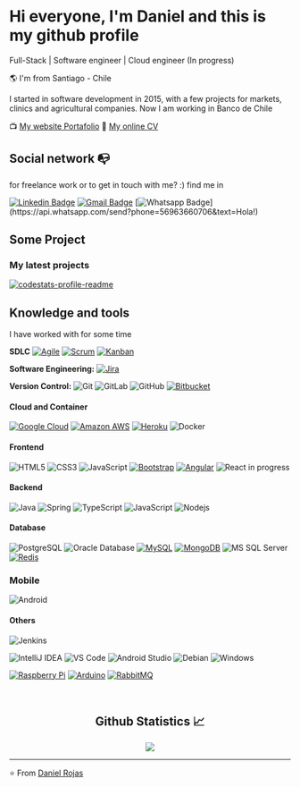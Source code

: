 # Hi everyone, I'm Daniel and this is my github profile

Full-Stack | Software engineer | Cloud engineer (In progress)

🌎 I'm from Santiago - Chile

I started in software development in 2015, with a few projects for markets, clinics and agricultural companies. Now I am working in Banco de Chile

📺 [My website Portafolio](https://drojaslopez.github.io/Portafolio/)
📂 [My online CV](https://)





<!-- - ❤️  [My sideproject](https://templatedeck.com)-->



## Social network :mailbox_with_no_mail:  
for freelance work or  to get in touch with me? :) find me in

[![Linkedin Badge](https://img.shields.io/badge/-LinkedIn-blue?style=flat-square&logo=Linkedin&logoColor=white&link=https://www.linkedin.com/in/raghav-byte/)](https://www.linkedin.com/in/drojaslopez/)
 [![Gmail Badge](https://img.shields.io/badge/-Gmail-c14438?style=flat-square&logo=Gmail&logoColor=white&link=mailto:shuklaraghav321.com)](mailto:drojaslopez.ing@gmail.com) 
 [![Whatsapp Badge](https://img.shields.io/badge/-Whatsapp-4CA143?style=flat-square&labelColor=4CA143&logo=whatsapp&logoColor=white&link=https://api.whatsapp.com/send?phone=5584999122284&text=Olá!)](https://api.whatsapp.com/send?phone=56963660706&text=Hola!) 

<!-- 
 [![Telegram Badge](https://img.shields.io/badge/-Telegram-1ca0f1?style=flat-square&labelColor=1ca0f1&logo=telegram&logoColor=white&link=https://t.me/luiz740)](https://t.me/luiz740)

[![Gmail Badge](https://img.shields.io/badge/-Gmail-c14438?style=flat-square&logo=Gmail&logoColor=white&link=mailto:luiz7401@gmail.com)](mailto:luiz7401@gmail.com)

[![Hotmail Badge](https://img.shields.io/badge/-Hotmail-0078D4?style=flat-square&logo=microsoft-outlook&logoColor=white&link=mailto:luizcarlos_abbott@hotmail.com)](mailto:luizcarlos_abbott@hotmail.com)

-->

## Some Project 
### My latest projects

<a href="https://github.com/drojaslopez/Portafolio">
  <img align="middle" src="https://github-readme-stats.vercel.app/api/pin/?username=drojaslopez&repo=Portafolio" alt="codestats-profile-readme" />
</a>

## Knowledge and tools 
I have worked with for some time

**SDLC** 
[![Agile](https://img.shields.io/badge/Agile-blue?style=flat&logo=Agile&logoColor=white&link=https://github.com/Quananhle "Agile")](https://github.com/Quananhle) [![Scrum](https://img.shields.io/badge/Scrum-green?style=flat&logo=Scrum&logoColor=white&link=https://github.com/Quananhle "Scrum")](https://github.com/Quananhle) [![Kanban](https://img.shields.io/badge/Kanban-red?style=flat&logo=Kanban&logoColor=white&link=https://github.com/Quananhle "Kanban")](https://github.com/Quananhle)

**Software Engineering:**
[![Jira](https://img.shields.io/badge/-Jira-0052CC?style=flat&logo=jira&logoColor=white&link=https://github.com/Quananhle)](https://github.com/Quananhle)

**Version Control:**
![Git](https://img.shields.io/badge/-Git-%23F05032?style=flat-square&logo=git&logoColor=%23ffffff)
![GitLab](https://img.shields.io/badge/-GitLab-FCA121?style=flat-square&logo=gitlab)
![GitHub](https://img.shields.io/badge/-GitHub-181717?style=flat-square&logo=github)
[![Bitbucket](https://img.shields.io/badge/-Bitbucket-blue?style=flat&logo=bitbucket)](https://)


#### Cloud and Container
[![Google Cloud](https://img.shields.io/badge/Google%20Cloud-black?style=flat-square&logo=google-cloud&link=https://)](https://)
[![Amazon AWS](https://img.shields.io/badge/Amazon%20AWS-232F3E?style=flat-square&logo=amazon-aws&link=https://)](https://)
[![Heroku](https://img.shields.io/badge/-Heroku-430098?style=flat-square&logo=heroku&link=https://)](https://)
![Docker](https://img.shields.io/badge/-Docker-black?style=flat-square&logo=docker)
#### Frontend
![HTML5](https://img.shields.io/badge/-HTML5-%23E44D27?style=flat-square&logo=html5&logoColor=ffffff)
![CSS3](https://img.shields.io/badge/-CSS3-%231572B6?style=flat-square&logo=css3)
![JavaScript](https://img.shields.io/badge/-JavaScript-%23F7DF1C?style=flat-square&logo=javascript&logoColor=000000&labelColor=%23F7DF1C&color=%23FFCE5A) 
[![Bootstrap](https://img.shields.io/badge/-Bootstrap-563D7C?style=flat-square&logo=bootstrap&link=https://)](https://)
[![Angular](https://img.shields.io/badge/-Angular-DD0031?style=flat-square&logo=angular&link=https://)](https://github.com/)
![React](https://img.shields.io/badge/-React-%23282C34?style=flat-square&logo=react) in progress




#### Backend


![Java](http://img.shields.io/badge/-Java-007396?style=flat-square&logo=java&logoColor=ffffff)
![Spring](http://img.shields.io/badge/-Spring-6DB33F?style=flat-square&logo=spring&logoColor=ffffff)
![TypeScript](https://img.shields.io/badge/-TypeScript-000000?style=flat&logo=typescript)
![JavaScript](https://img.shields.io/badge/-JavaScript-%23F7DF1C?style=flat-square&logo=javascript&logoColor=000000&labelColor=%23F7DF1C&color=%23FFCE5A) 
![Nodejs](https://img.shields.io/badge/-Nodejs-black?style=flat-square&logo=Node.js)

#### Database
![PostgreSQL](https://img.shields.io/badge/-PostgreSQL-336791?style=flat-square&logo=postgresql)
![Oracle Database](http://img.shields.io/badge/-Oracle-DD0031?style=flat-square&logo=oracle)
[![MySQL](https://img.shields.io/badge/-MySQL-black?style=flat-square&logo=mysql&link=https://)](https://)
[![MongoDB](https://img.shields.io/badge/-MongoDB-black?style=flat-square&logo=mongodb&link=https://)](https://)
![MS SQL Server](http://img.shields.io/badge/-MS%20SQL%20Server-CC2927?style=flat-square&logo=microsoft-sql-server&logoColor=ffffff)
[![Redis](https://img.shields.io/badge/-Redis-black?style=flat-square&logo=Redis&link=https://)](https://)

### Mobile

![Android](http://img.shields.io/badge/-Android-3DDC84?style=flat-square&logo=android&logoColor=ffffff)

#### Others

![Jenkins](https://img.shields.io/badge/-Jenkins-D24939?style=flat&logo=jenkins&logoColor=white)



![IntelliJ IDEA](http://img.shields.io/badge/-IntelliJ%20IDEA-000000?style=flat-square&logo=intellij-idea&logoColor=ffffff)
![VS Code](http://img.shields.io/badge/-VS%20Code-007ACC?style=flat-square&logo=visual-studio-code&logoColor=ffffff)
![Android Studio](http://img.shields.io/badge/-Android%20Studio-3DDC84?style=flat-square&logo=android-studio&logoColor=ffffff)
![Debian](http://img.shields.io/badge/-Debian-A81D33?style=flat-square&logo=debian&logoColor=ffffff)
![Windows](http://img.shields.io/badge/-Windows-0078D6?style=flat-square&logo=windows&logoColor=ffffff)

[![Raspberry Pi](https://img.shields.io/badge/-Raspberry%20Pi-C51A4A?style=flat-square&logo=Raspberry-Pi&link=https://)](https://)
[![Arduino](https://img.shields.io/badge/-Arduino-black?style=flat-square&logo=Arduino&link=https://)](https://)
[![RabbitMQ](https://img.shields.io/badge/-RabbitMQ-black?style=flat-square&logo=rabbitmq&link=https://)](https://)


<br/>

  <h2 align="center"> Github Statistics 📈 </h2>
  
  <div align="center"> 
     <!--<a href="">
      <img align="center" src="https://github-readme-stats-sigma-five.vercel.app/api?username=drojaslopez&show_icons=true&include_all_commits=true&count_private=true&theme=react&line_height=40" />
    </a>-->
    <a href="">
      <img align="center" src="https://github-readme-stats.vercel.app/api/top-langs/?username=drojaslopez&theme=react&line_height=40&hide=css"/>
    </a>
</div
  
<br/>


<!--

## Conhecimentos / Knowledges


![Java](http://img.shields.io/badge/-Java-5B4638?style=flat-square&logo=java&logoColor=ffffff)
![C](http://img.shields.io/badge/-C-A8B9CC?style=flat-square&logo=c&logoColor=ffffff)
![Python](http://img.shields.io/badge/-Python-3776AB?style=flat-square&logo=python&logoColor=ffffff)
![JavaScript](https://img.shields.io/badge/-JavaScript-%23F7DF1C?style=flat-square&logo=javascript&logoColor=000000&labelColor=%23F7DF1C&color=%23FFCE5A)
![React](https://img.shields.io/badge/-React-61DAFB?style=flat-square&logo=react&logoColor=ffffff)
![HTML5](https://img.shields.io/badge/-HTML5-%23E44D27?style=flat-square&logo=html5&logoColor=ffffff)
![CSS3](https://img.shields.io/badge/-CSS3-%231572B6?style=flat-square&logo=css3)
![Sass](https://img.shields.io/badge/-Sass-%23CC6699?style=flat-square&logo=sass&logoColor=ffffff)
![Bootstrap](https://img.shields.io/badge/-Bootstrap-563D7C?style=flat-square&logo=Bootstrap)
![Markdown](https://img.shields.io/badge/-Markdown-000000?style=flat-square&logo=markdown)
![Nodejs](https://img.shields.io/badge/-Nodejs-339933?style=flat-square&logo=Node.js&logoColor=ffffff)
![Npm](https://img.shields.io/badge/-npm-CB3837?style=flat-square&logo=npm)
![Firebase](https://img.shields.io/badge/-Firebase-FFCA28?style=flat-square&logo=firebase&logoColor=ffffff)
![Microsoft Sql Server](https://img.shields.io/badge/-Sql%20Server-CC2927?style=flat-square&logo=microsoft-sql-server&logoColor=ffffff)
![Git](https://img.shields.io/badge/-Git-%23F05032?style=flat-square&logo=git&logoColor=%23ffffff)
![GitLab](https://img.shields.io/badge/-GitLab-FCA121?style=flat-square&logo=gitlab)
![GitHub](https://img.shields.io/badge/-GitHub-181717?style=flat-square&logo=github)
![VS Code](http://img.shields.io/badge/-VS%20Code-007ACC?style=flat-square&logo=visual-studio-code&logoColor=ffffff)
![Eclipse-IDE](http://img.shields.io/badge/-Eclipse-2C2255?style=flat-square&logo=eclipse&logoColor=ffffff)
![Powershell](http://img.shields.io/badge/-Powershell-5391FE?style=flat-square&logo=powershell&logoColor=ffffff)
![Windows](http://img.shields.io/badge/-Windows-0078D6?style=flat-square&logo=windows&logoColor=ffffff)

![C](https://img.shields.io/badge/-C-000000?style=flat&logo=c)
![C++](https://img.shields.io/badge/-C++-000000?style=flat&logo=c%2B%2B)
![Clojure](https://img.shields.io/badge/-Clojure-000000?style=flat&logo=clojure)
![HTML5](https://img.shields.io/badge/-HTML5-000000?style=flat&logo=html5)
![Java](https://img.shields.io/badge/-Java-000000?style=flat&logo=java)
![JavaScript](https://img.shields.io/badge/-JavaScript-000000?style=flat&logo=javascript)
![Python](https://img.shields.io/badge/-Python-000000?style=flat&logo=python)
![TypeScript](https://img.shields.io/badge/-TypeScript-000000?style=flat&logo=typescript)
![SQL](https://img.shields.io/badge/-SQL-000000?style=flat&logo=postgresql)

##### Some of the technologies I have worked with

![Git](https://img.shields.io/badge/-Git-222222?style=flat&logo=git&logoColor=F05032)
![GitHub](https://img.shields.io/badge/-GitHub-222222?style=flat&logo=github&logoColor=181717)
![Jira](https://img.shields.io/badge/-Jira-222222?style=flat&logo=jira-software&logoColor=white&logoColor=0052CC)
![jQuery](https://img.shields.io/badge/-jQuery-222222?style=flat&logo=jQuery&logoColor=0769AD)
![Linux](https://img.shields.io/badge/-Linux-222222?style=flat&logo=linux&logoColor=FCC624)
![Node.js](https://img.shields.io/badge/-Node.js-222222?style=flat&logo=node.js&logoColor=339933)
![React](https://img.shields.io/badge/-React-222222?style=flat&logo=React&logoColor=61DAFB)
![Java Spring](https://img.shields.io/badge/-Spring-222222?style=flat&logo=spring&logoColor=6DB33F)
![TCP/IP](https://img.shields.io/badge/-TCP/IP-222222?style=flat&logo=cisco&logoColor=white)
![XCode](https://img.shields.io/badge/-XCode-222222?style=flat&logo=XCode&logoColor=1575F9)


[![JavaScript](https://img.shields.io/badge/-JavaScript-black?style=flat-square&logo=javascript&link=https://)](https://)

[![Dart](https://img.shields.io/badge/-Dart-0175C2?style=flat-square&logo=dart&link=https://)](https://)
[![C++](https://img.shields.io/badge/-C++-00599C?style=flat-square&logo=c++&link=https://)](https://)
[![C](https://img.shields.io/badge/-A8B9CC?style=flat-square&logo=c&logoColor=white&link=https://)](https://)

[![HTML5](https://img.shields.io/badge/-HTML5-E34F26?style=flat-square&logo=html5&logoColor=white&link=https://)](https://)
[![CSS3](https://img.shields.io/badge/-CSS3-1572B6?style=flat-square&logo=css3&link=https://)](https://)
[![React](https://img.shields.io/badge/-React-black?style=flat-square&logo=react&link=https://)](https://)
[![Flutter](https://img.shields.io/badge/-Flutter-02569B?style=flat-square&logo=flutter&link=https://)](https://)
[![Vue.js](https://img.shields.io/badge/-Vuejs-black?style=flat-square&logo=vue.js&link=https://)](https://)

![Sass](https://img.shields.io/badge/-Sass-%23CC6699?style=flat-square&logo=sass&logoColor=ffffff)
![Adobe Photoshop](http://img.shields.io/badge/-Abode%20Photoshop-26C9FF?style=flat-square&logo=adobe-photoshop&logoColor=ffffff)


[![Nodejs](https://img.shields.io/badge/-Nodejs-black?style=flat-square&logo=Node.js&link=https://)](https://)
[![Nestjs](https://img.shields.io/badge/-Nestjs-black?style=flat-square&logo=NestJS&link=https://)](https://)
[![Docker](https://img.shields.io/badge/-Docker-black?style=flat-square&logo=docker&link=https://)](https://)
[![RabbitMQ](https://img.shields.io/badge/-RabbitMQ-black?style=flat-square&logo=rabbitmq&link=https://)](https://)
[![ElasticSearch](https://img.shields.io/badge/-ElasticSearch-005571?style=flat-square&logo=elasticsearch&link=https://)](https://)

[![GraphQL](https://img.shields.io/badge/-GraphQL-E10098?style=flat-square&logo=graphql&link=https://)](https://)
[![Apollo GraphQL](https://img.shields.io/badge/-Apollo%20GraphQL-311C87?style=flat-square&logo=apollo-graphql&link=https://)](https://)

[![PostgreSQL](https://img.shields.io/badge/-PostgreSQL-336791?style=flat-square&logo=postgresql&link=https://)](https://)


[![Git](https://img.shields.io/badge/-Git-black?style=flat-square&logo=git&link=https://)](https://)
[![GitLab](https://img.shields.io/badge/-GitLab-FCA121?style=flat-square&logo=gitlab&link=https://)](https://)
[![GitHub](https://img.shields.io/badge/-GitHub-181717?style=flat-square&logo=github&link=https://)](https://)

![Maven](http://img.shields.io/badge/-Maven-1565c0?style=flat-square&logo=apache-maven)
![Rancher](http://img.shields.io/badge/-Rancher-0075A8?style=flat-square&logo=rancher&logoColor=ffffff)
![NGINX](http://img.shields.io/badge/-NGINX-269539?style=flat-square&logo=nginx&logoColor=ffffff)

[![Linkedin Badge](https://img.shields.io/badge/-LinkedIn-blue?style=flat-square&logo=Linkedin&logoColor=white&link=https://www.linkedin.com/in/luiz-carlos-abbott-galvão-neto-21a93b148/)](https://www.linkedin.com/in/luiz-carlos-abbott-galvão-neto-21a93b148/)

![Github Actions](http://img.shields.io/badge/-Github%20Actions-2088FF?style=flat-square&logo=github-actions&logoColor=ffffff)



<br/>

  <h2 align="center"> Github Statistics 📈 </h2>
  
  <div align="center"> 
     <a href="">
      <img align="center" src="https://github-readme-stats-sigma-five.vercel.app/api?username=Bgstatic&show_icons=true&include_all_commits=true&count_private=true&theme=react&line_height=40" />
    </a>
    <a href="">
      <img align="center" src="https://github-readme-stats.vercel.app/api/top-langs/?username=Bgstatic&theme=react&line_height=40&hide=css"/>
    </a>
</div
  
<br/>

-->
---

⭐️ From [Daniel Rojas](https://github.com/drojaslopez)